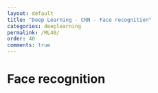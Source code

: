 ```yaml
---
layout: default
title: "Deep Learning - CNN - Face recognition"
categories: deeplearning
permalink: /ML40/
order: 40
comments: true
---
```


# Face recognition


